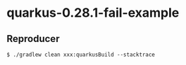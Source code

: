 # quarkus-0.28.1-fail-example

## Reproducer
```shell script
$ ./gradlew clean xxx:quarkusBuild --stacktrace
```